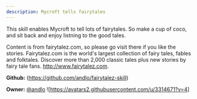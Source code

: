```yaml
---
description: Mycroft tells fairytales
---
```

This skill enables Mycroft to tell lots of fairytales. So make a cup of coco, and sit back and enjoy listning to the good tales.

Content is from fairytalez.com, so please go visit there if you like the stories.
Fairytalez.com is the world's largest collection of fairy tales, fables and folktales. Discover more than 2,000 classic tales plus new stories by fairy tale fans.
http://www.fairytalez.com.

**Github:** (https://github.com/andlo/fairytalez-skill)

**Owner:** [@andlo](https://github.com/andlo) ![https://avatars2.githubusercontent.com/u/3314671?v=4]

